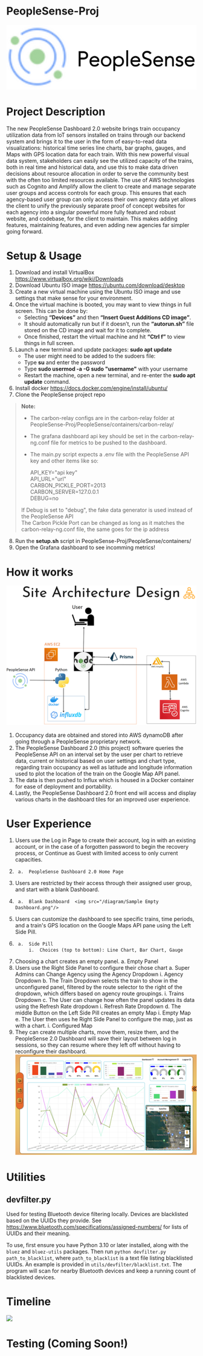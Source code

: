 # PeopleSense-Proj
![Project Logo](https://github.com/GShatrawJr/CSC131-CalTrans-Project/blob/a6ff61eb07f03abcc1cef30f093efeb5f0c5a77c/Resources/PeopleSense%20Logo.png)

# Project Description
The new PeopleSense Dashboard 2.0 website brings train occupancy utilization data from IoT sensors installed on trains through our backend system and brings it to the user in the form of easy-to-read data visualizations: historical time series line charts, bar graphs, gauges, and Maps with GPS location data for each train. With this new powerful visual data system, stakeholders can easily see the utilized capacity of the trains, both in real time and historical data, and use this to make data driven decisions about resource allocation in order to serve the community best with the often too limited resources available. The use of AWS technologies such as Cognito and Amplify allow the client to create and manage separate user groups and access controls for each group.  This ensures that each agency-based user group can only access their own agency data yet allows the client to unify the previously separate proof of concept websites for each agency into a singular powerful more fully featured and robust website, and codebase, for the client to maintain.  This makes adding features, maintaining features, and even adding new agencies far simpler going forward. 


# Setup & Usage
1. Download and install VirtualBox https://www.virtualbox.org/wiki/Downloads
2. Download Ubuntu ISO image https://ubuntu.com/download/desktop
3. Create a new virtual machine using the Ubuntu ISO image and use settings that make sense for your environment.
4. Once the virtual machine is booted, you may want to view things in full screen. This can be done by:
   * Selecting **“Devices”** and then **“Insert Guest Additions CD image”**.
   * It should automatically run but if it doesn’t, run the **“autorun.sh”** file stored on the CD image and wait for it to complete.
   * Once finished, restart the virtual machine and hit **“Ctrl f”** to view things in full screen.
5. Launch a new terminal and update packages: **sudo apt update**
   * The user might need to be added to the sudoers file:
   * Type **su** and enter the password
   * Type **sudo usermod -a -G sudo "username"** with your username
   * Restart the machine, open a new terminal, and re-enter the **sudo apt update** command.
6. Install docker https://docs.docker.com/engine/install/ubuntu/
7. Clone the PeopleSense project repo  

>**Note:**
>    
>* The carbon-relay configs are in the carbon-relay folder at PeopleSense-Proj/PeopleSense/containers/carbon-relay/ 
>* The grafana dashboard api key should be set in the carbon-relay-ng.conf file for metrics to be pushed to the dashboard.  
>* The main.py script expects a .env file with the PeopleSense API key and other items like so:
>    
>    API_KEY="api key"    
>    API_URL="url"  
>    CARBON_PICKLE_PORT=2013  
>    CARBON_SERVER=127.0.0.1  
>    DEBUG=no  
>    
>If Debug is set to "debug", the fake data generator is used instead of the PeopleSense API  
>The Carbon Pickle Port can be changed as long as it matches the carbon-relay-ng.conf file, the same goes for the ip address
  

8. Run the **setup.sh** script in PeopleSense-Proj/PeopleSense/containers/
9. Open the Grafana dashboard to see incomming metrics!

# How it works

<img src="/diagram/Project Architecture Diagram.png"/>

1.	Occupancy data are obtained and stored into AWS dynamoDB after going through a PeopleSense proprietary network.  
2.	The PeopleSense Dashboard 2.0 (this project) software queries the PeopleSense API on an interval set by the user per chart to retrieve data, current or historical based on user settings and chart type, regarding train occupancy as well as latitude and longitude information used to plot the location of the train on the Google Map API panel.  
3.	The data is then pushed to Influx which is housed in a Docker container for ease of deployment and portability.  
4.	Lastly, the PeopleSense Dashboard 2.0 front end will access and display various charts in the dashboard tiles for an improved user experience.

# User Experience

1.	Users use the Log in Page to create their account, log in with an existing account, or in the case of a forgotten password to begin the recovery process, or Continue as Guest with limited access to only current capacities.
2.	    a.	PeopleSense Dashboard 2.0 Home Page
2.	Users are restricted by their access through their assigned user group, and start with a blank Dashboard.
3.	    a.	Blank Dashboard  <img src="/diagram/Sample Empty Dashboard.png"/>
3.	Users can customize the dashboard to see specific trains, time periods, and a train's GPS location on the Google Maps API pane using the Left Side Pill.
4.	    a.	Side Pill
            i.	Choices (top to bottom): Line Chart, Bar Chart, Gauge
4.	Choosing a chart creates an empty panel.
a.	Empty Panel
5.	Users use the Right Side Panel to configure their chose chart
a.	Super Admins can Change Agency using the Agency Dropdown
i.	Agency Dropdown
b.	 The Train Dropdown selects the train to show in the unconfigured panel, filtered by the route selector to the right of the dropdown, which differs based on agency route groupings.
i.	Trains Dropdown
c.	The User can change how often the panel updates its data using the Refresh Rate dropdown
i.	Refresh Rate Dropdown
d.	The middle Button on the Left Side Pill creates an empty Map
i.	Empty Map
e.	The User then uses he Right Side Panel to configure the map, just as with a chart.
i.	Configured Map
6.	They can create multiple charts, move them, resize them, and the PeopleSense 2.0 Dashboard will save their layout between log in sessions, so they can resume where they left off without having to reconfigure their dashboard. <img src="/diagram/Sample Filled Dashboard.png"/>



# Utilities
## devfilter.py
Used for testing Bluetooth device filtering locally. Devices are blacklisted based on the UUIDs they provide. See https://www.bluetooth.com/specifications/assigned-numbers/ for lists of UUIDs and their meaning.

To use, first ensure you have Python 3.10 or later installed, along with the `bluez` and `bluez-utils` packages. Then run `python devfilter.py path_to_blacklist`, where `path_to_blacklist` is a text file listing blacklisted UUIDs. An example is provided in `utils/devfilter/blacklist.txt`. The program will scan for nearby Bluetooth devices and keep a running count of blacklisted devices.
# Timeline

<img src="/diagram/timeline.png"/>

# Testing (Coming Soon!)
